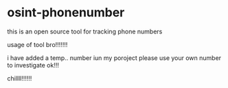 # osint-phonenumber
this is an open source tool for tracking phone numbers




usage of tool bro!!!!!!!



i have added a temp.. number iun my poroject please use your own number to investigate ok!!!

chillll!!!!!!
